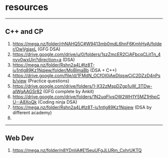 # resources
---------------------------------------------------
C++ and CP
---------------------------------------------------
1. https://mega.nz/folder/rhNAHQ5C#W9413mb0mdL6hnF6KmhHyA/folder/OwVgjaxL                   (GFG DSA)
2. https://drive.google.com/drive/u/0/folders/1szZmcER2CjAFbcqCLitTn_4nyv0wxUjn?direction=a (DSA)
3. https://mega.nz/folder/Rshn2a4L#Iz8T-iu1ntlg89Kz1Nqjew/folder/MoBlmaBb                   (DSA + C++)
4. https://drive.google.com/file/d/1FMdN_OCfOI0iAeDlqswCiC2DZzD4nPsb/view                   (Practice questions)
5. https://drive.google.com/drive/folders/1-X32zMspDZgp1uW_3TDw-alWgAAGSr82                 (GFG complete by Ankit)
6. https://drive.google.com/drive/folders/1N2uqFlvsOW2WH1Y5MZ1HhpCU--A8XoQk                 (Coding ninja DSA)
7. https://mega.nz/folder/Rshn2a4L#Iz8T-iu1ntlg89Kz1Nqjew                                   (DSA by different academy)
8. 



---------------------------------------------------
Web Dev
---------------------------------------------------
1. https://mega.nz/folder/n8YDnIiA#E15euUFgJLURm_CxhrUKTQ
